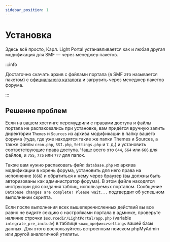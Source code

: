 ```yaml
---
sidebar_position: 1
---
```


# Установка
Здесь всё просто, Карл. Light Portal устанавливается как и любая другая модификация для SMF — через менеджер пакетов.

:::info

Достаточно скачать архив с файлами портала (в SMF это называется пакетом) с [официального каталога](https://custom.simplemachines.org/mods/index.php?mod=4244) и загрузить через менеджер пакетов форума.

:::

## Решение проблем
Если на вашем хостинге перемудрили с правами доступа и файлы портала не распаковались при установке, вам придётся вручную залить директории `Themes` и `Sources` из архива модификации в папку вашего форума (туда, где уже находятся такие же папки Themes и Sources, а также файлы `cron.php`, `SSI.php`, `Settings.php` и т. д.) и установить соответствующие права доступа. Чаще всего это `644`, `664` или `666` для файлов, и `755`, `775` или `777` для папок.

Также вам нужно распаковать файл `database.php` их архива модификации в корень форума, установить для него права на исполнение (`666`) и обратиться к нему через браузер (вы должны быть авторизованы как администратор форума). В этом файле находятся инструкции для создания таблиц, используемых порталом. Сообщение `Database changes are complete! Please wait...` подтвердит об успешном выполнении скрипта.

Если после выполнения всех вышеперечисленных действий вы все равно не видите секцию с настройками портала в админке, проверьте наличие строчки `$sourcedir/LightPortal/app.php` (variable `integrate_pre_include`) в таблице `<ваш_префикс>settings` вашей базы данных. Для этого воспользуйтесь встроенным поиском phpMyAdmin или другой аналогичной утилиты.
